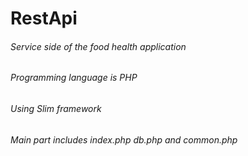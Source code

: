 # RestApi
###### Service side of the food health application
###### Programming language is PHP
###### Using Slim framework
###### Main part includes index.php db.php and common.php
